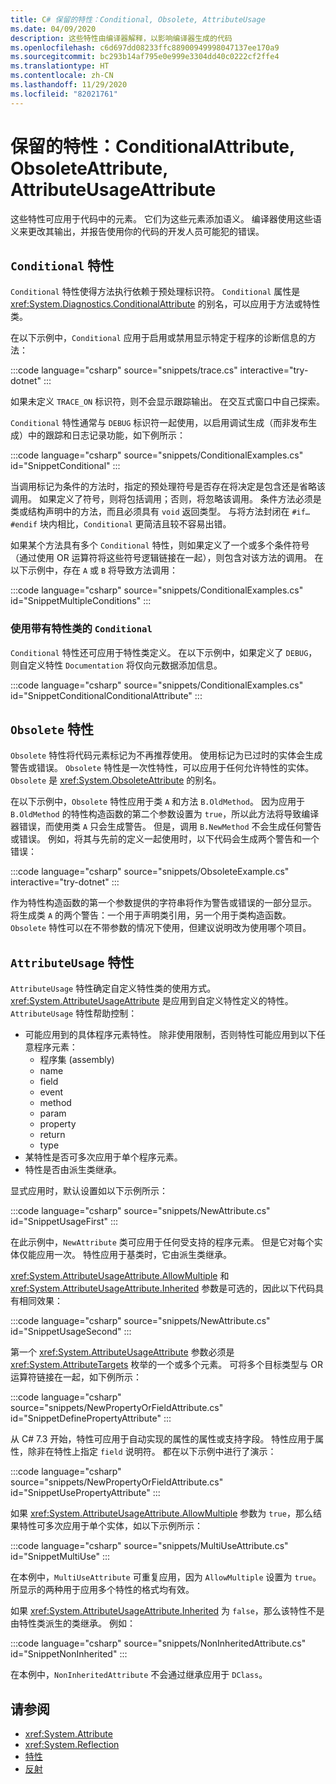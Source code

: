 ```yaml
---
title: C# 保留的特性：Conditional, Obsolete, AttributeUsage
ms.date: 04/09/2020
description: 这些特性由编译器解释，以影响编译器生成的代码
ms.openlocfilehash: c6d697dd08233ffc88900949998047137ee170a9
ms.sourcegitcommit: bc293b14af795e0e999e3304dd40c0222cf2ffe4
ms.translationtype: HT
ms.contentlocale: zh-CN
ms.lasthandoff: 11/29/2020
ms.locfileid: "82021761"
---
```

# <a name="reserved-attributes-conditionalattribute-obsoleteattribute-attributeusageattribute"></a>保留的特性：ConditionalAttribute, ObsoleteAttribute, AttributeUsageAttribute

这些特性可应用于代码中的元素。 它们为这些元素添加语义。 编译器使用这些语义来更改其输出，并报告使用你的代码的开发人员可能犯的错误。

## <a name="conditional-attribute"></a>`Conditional` 特性

`Conditional` 特性使得方法执行依赖于预处理标识符。 `Conditional` 属性是 <xref:System.Diagnostics.ConditionalAttribute> 的别名，可以应用于方法或特性类。

在以下示例中，`Conditional` 应用于启用或禁用显示特定于程序的诊断信息的方法：

:::code language="csharp" source="snippets/trace.cs" interactive="try-dotnet" :::

如果未定义 `TRACE_ON` 标识符，则不会显示跟踪输出。 在交互式窗口中自己探索。

`Conditional` 特性通常与 `DEBUG` 标识符一起使用，以启用调试生成（而非发布生成）中的跟踪和日志记录功能，如下例所示：

:::code language="csharp" source="snippets/ConditionalExamples.cs" id="SnippetConditional" :::

当调用标记为条件的方法时，指定的预处理符号是否存在将决定是包含还是省略该调用。 如果定义了符号，则将包括调用；否则，将忽略该调用。 条件方法必须是类或结构声明中的方法，而且必须具有 `void` 返回类型。 与将方法封闭在 `#if…#endif` 块内相比，`Conditional` 更简洁且较不容易出错。

如果某个方法具有多个 `Conditional` 特性，则如果定义了一个或多个条件符号（通过使用 OR 运算符将这些符号逻辑链接在一起），则包含对该方法的调用。 在以下示例中，存在 `A` 或 `B` 将导致方法调用：

:::code language="csharp" source="snippets/ConditionalExamples.cs" id="SnippetMultipleConditions" :::

### <a name="using-conditional-with-attribute-classes"></a>使用带有特性类的 `Conditional`

`Conditional` 特性还可应用于特性类定义。 在以下示例中，如果定义了 `DEBUG`，则自定义特性 `Documentation` 将仅向元数据添加信息。

:::code language="csharp" source="snippets/ConditionalExamples.cs" id="SnippetConditionalConditionalAttribute" :::

## <a name="obsolete-attribute"></a>`Obsolete` 特性

`Obsolete` 特性将代码元素标记为不再推荐使用。 使用标记为已过时的实体会生成警告或错误。 `Obsolete` 特性是一次性特性，可以应用于任何允许特性的实体。 `Obsolete` 是 <xref:System.ObsoleteAttribute> 的别名。

在以下示例中，`Obsolete` 特性应用于类 `A` 和方法 `B.OldMethod`。 因为应用于 `B.OldMethod` 的特性构造函数的第二个参数设置为 `true`，所以此方法将导致编译器错误，而使用类 `A` 只会生成警告。 但是，调用 `B.NewMethod` 不会生成任何警告或错误。 例如，将其与先前的定义一起使用时，以下代码会生成两个警告和一个错误：

:::code language="csharp" source="snippets/ObsoleteExample.cs" interactive="try-dotnet" :::

作为特性构造函数的第一个参数提供的字符串将作为警告或错误的一部分显示。 将生成类 `A` 的两个警告：一个用于声明类引用，另一个用于类构造函数。 `Obsolete` 特性可以在不带参数的情况下使用，但建议说明改为使用哪个项目。

## <a name="attributeusage-attribute"></a>`AttributeUsage` 特性

`AttributeUsage` 特性确定自定义特性类的使用方式。 <xref:System.AttributeUsageAttribute> 是应用到自定义特性定义的特性。 `AttributeUsage` 特性帮助控制：

- 可能应用到的具体程序元素特性。 除非使用限制，否则特性可能应用到以下任意程序元素：
  - 程序集 (assembly)
  - name
  - field
  - event
  - method
  - param
  - property
  - return
  - type
- 某特性是否可多次应用于单个程序元素。
- 特性是否由派生类继承。

显式应用时，默认设置如以下示例所示：

:::code language="csharp" source="snippets/NewAttribute.cs" id="SnippetUsageFirst" :::

在此示例中，`NewAttribute` 类可应用于任何受支持的程序元素。 但是它对每个实体仅能应用一次。 特性应用于基类时，它由派生类继承。

<xref:System.AttributeUsageAttribute.AllowMultiple> 和 <xref:System.AttributeUsageAttribute.Inherited> 参数是可选的，因此以下代码具有相同效果：

:::code language="csharp" source="snippets/NewAttribute.cs" id="SnippetUsageSecond" :::

第一个 <xref:System.AttributeUsageAttribute> 参数必须是 <xref:System.AttributeTargets> 枚举的一个或多个元素。 可将多个目标类型与 OR 运算符链接在一起，如下例所示：

:::code language="csharp" source="snippets/NewPropertyOrFieldAttribute.cs" id="SnippetDefinePropertyAttribute" :::

从 C# 7.3 开始，特性可应用于自动实现的属性的属性或支持字段。 特性应用于属性，除非在特性上指定 `field` 说明符。 都在以下示例中进行了演示：

:::code language="csharp" source="snippets/NewPropertyOrFieldAttribute.cs" id="SnippetUsePropertyAttribute" :::

如果 <xref:System.AttributeUsageAttribute.AllowMultiple> 参数为 `true`，那么结果特性可多次应用于单个实体，如以下示例所示：

:::code language="csharp" source="snippets/MultiUseAttribute.cs" id="SnippetMultiUse" :::

在本例中，`MultiUseAttribute` 可重复应用，因为 `AllowMultiple` 设置为 `true`。 所显示的两种用于应用多个特性的格式均有效。

如果 <xref:System.AttributeUsageAttribute.Inherited> 为 `false`，那么该特性不是由特性类派生的类继承。 例如：

:::code language="csharp" source="snippets/NonInheritedAttribute.cs" id="SnippetNonInherited" :::

在本例中，`NonInheritedAttribute` 不会通过继承应用于 `DClass`。

## <a name="see-also"></a>请参阅

- <xref:System.Attribute>
- <xref:System.Reflection>
- [特性](../../../standard/attributes/index.md)
- [反射](../../programming-guide/concepts/reflection.md)
